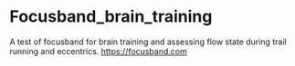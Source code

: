 # Focusband_brain_training
A test of focusband for brain training and assessing flow state during trail running and eccentrics.
https://focusband.com
